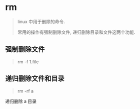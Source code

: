 # rm

> linux 中用于删除的命令.
>
> 常用的操作有强制删除文件, 递归删除目录和文件这两个功能.



## 强制删除文件

>  rm -f 1.file



## 递归删除文件和目录

>  rm -rf a

递归删除 a 目录